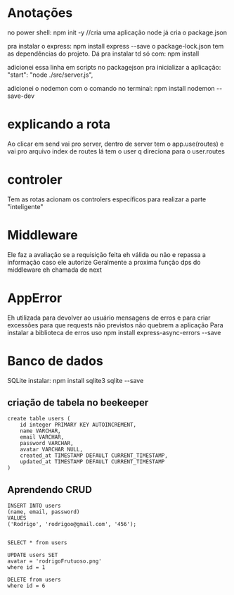 # Anotações

no power shell: npm init -y //cria uma aplicação node
já cria o package.json

pra instalar o express: npm install express --save
o package-lock.json tem as dependências do projeto. Dá pra instalar td só com: npm install

adicionei essa linha em scripts no packagejson pra inicializar a aplicação: "start": "node ./src/server.js",

adicionei o nodemon com o comando no terminal: npm install nodemon --save-dev


# explicando a rota
Ao clicar em send vai pro server, dentro de server tem o app.use(routes) e vai pro arquivo index de routes
lá tem o user q direciona para o user.routes

# controler
Tem as rotas acionam os controlers específicos para realizar a parte "inteligente"

# Middleware
Ele faz a avaliação se a requisição feita eh válida ou não e repassa a informação caso ele autorize
Geralmente a proxima função dps do middleware eh chamada de next

# AppError
Eh utilizada para devolver ao usuário mensagens de erros e para criar excessões para que requests não previstos
não quebrem a aplicação
Para instalar a biblioteca de erros uso npm install express-async-errors --save

# Banco de dados
SQLite instalar: npm install sqlite3 sqlite --save

## criação de tabela no beekeeper

```
create table users (
    id integer PRIMARY KEY AUTOINCREMENT,
    name VARCHAR,
    email VARCHAR,
    password VARCHAR,
    avatar VARCHAR NULL,
    created_at TIMESTAMP DEFAULT CURRENT_TIMESTAMP,
    updated_at TIMESTAMP DEFAULT CURRENT_TIMESTAMP
)
```

## Aprendendo CRUD

```
INSERT INTO users
(name, email, password)
VALUES
('Rodrigo', 'rodrigoo@gmail.com', '456');


SELECT * from users 

UPDATE users SET 
avatar = 'rodrigoFrutuoso.png'
where id = 1

DELETE from users
where id = 6
```